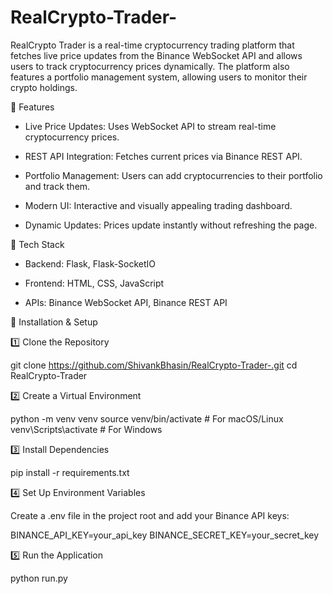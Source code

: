 # RealCrypto-Trader-
RealCrypto Trader is a real-time cryptocurrency trading platform that fetches live price updates from the Binance WebSocket API and allows users to track cryptocurrency prices dynamically. The platform also features a portfolio management system, allowing users to monitor their crypto holdings.

🚀 Features

- Live Price Updates: Uses WebSocket API to stream real-time cryptocurrency prices.

- REST API Integration: Fetches current prices via Binance REST API.

- Portfolio Management: Users can add cryptocurrencies to their portfolio and track them.

- Modern UI: Interactive and visually appealing trading dashboard.

- Dynamic Updates: Prices update instantly without refreshing the page.
  
📌 Tech Stack

- Backend: Flask, Flask-SocketIO

- Frontend: HTML, CSS, JavaScript

- APIs: Binance WebSocket API, Binance REST API

🔧 Installation & Setup

1️⃣ Clone the Repository

 git clone https://github.com/ShivankBhasin/RealCrypto-Trader-.git
 cd RealCrypto-Trader

2️⃣ Create a Virtual Environment

 python -m venv venv
 source venv/bin/activate  # For macOS/Linux
 venv\Scripts\activate     # For Windows

3️⃣ Install Dependencies

 pip install -r requirements.txt

4️⃣ Set Up Environment Variables

Create a .env file in the project root and add your Binance API keys:

BINANCE_API_KEY=your_api_key
BINANCE_SECRET_KEY=your_secret_key

5️⃣ Run the Application

 python run.py
